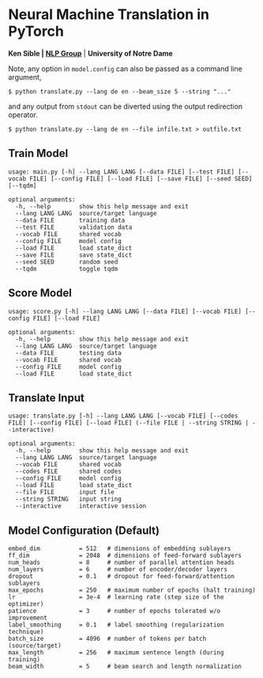 # Neural Machine Translation in PyTorch
**Ken Sible | [NLP Group](https://nlp.nd.edu)** | **University of Notre Dame**

Note, any option in `model.config` can also be passed as a command line argument,
```
$ python translate.py --lang de en --beam_size 5 --string "..."
```

and any output from `stdout` can be diverted using the output redirection operator.
```
$ python translate.py --lang de en --file infile.txt > outfile.txt
```

## Train Model
```
usage: main.py [-h] --lang LANG LANG [--data FILE] [--test FILE] [--vocab FILE] [--config FILE] [--load FILE] [--save FILE] [--seed SEED] [--tqdm]

optional arguments:
  -h, --help        show this help message and exit
  --lang LANG LANG  source/target language
  --data FILE       training data
  --test FILE       validation data
  --vocab FILE      shared vocab
  --config FILE     model config
  --load FILE       load state_dict
  --save FILE       save state_dict
  --seed SEED       random seed
  --tqdm            toggle tqdm
```

## Score Model
```
usage: score.py [-h] --lang LANG LANG [--data FILE] [--vocab FILE] [--config FILE] [--load FILE]

optional arguments:
  -h, --help        show this help message and exit
  --lang LANG LANG  source/target language
  --data FILE       testing data
  --vocab FILE      shared vocab
  --config FILE     model config
  --load FILE       load state_dict
```

## Translate Input
```
usage: translate.py [-h] --lang LANG LANG [--vocab FILE] [--codes FILE] [--config FILE] [--load FILE] (--file FILE | --string STRING | --interactive)

optional arguments:
  -h, --help        show this help message and exit
  --lang LANG LANG  source/target language
  --vocab FILE      shared vocab
  --codes FILE      shared codes
  --config FILE     model config
  --load FILE       load state_dict
  --file FILE       input file
  --string STRING   input string
  --interactive     interactive session
```

## Model Configuration (Default)
```
embed_dim           = 512   # dimensions of embedding sublayers
ff_dim              = 2048  # dimensions of feed-forward sublayers
num_heads           = 8     # number of parallel attention heads
num_layers          = 6     # number of encoder/decoder layers
dropout             = 0.1   # dropout for feed-forward/attention sublayers
max_epochs          = 250   # maximum number of epochs (halt training)
lr                  = 3e-4  # learning rate (step size of the optimizer)
patience            = 3     # number of epochs tolerated w/o improvement
label_smoothing     = 0.1   # label smoothing (regularization technique)
batch_size          = 4096  # number of tokens per batch (source/target)
max_length          = 256   # maximum sentence length (during training)
beam_width          = 5     # beam search and length normalization
```
